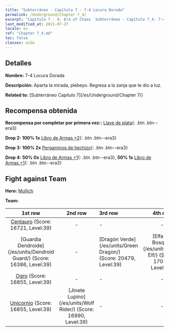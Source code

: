 ```yaml
---
title: "Subterráneo - Capítulo 7 - 7-4 Locura Dorada"
permalink: /Underground/Chapter 7_4/
excerpt: "Capítulo 7 - 4. Era of Chaos  Subterráneo - Capítulo 7_4. 7-4 Locura Dorada"
last_modified_at: 2021-07-27
locale: es
ref: "Chapter 7_4.md"
toc: false
classes: wide
---
```


## Detalles

 **Nombre:** 7-4 Locura Dorada

 **Descripción:** Aparta la mirada, plebeyo. Regresa a la zanja que te dio a luz.

 **Related to:** [Subterráneo Capítulo 7](/es/Underground/Chapter 7/)

## Recompensa obtenida

 **Recompensa por completar por primera vez::** [Llave de plata](/ItemsES/con_693/){: .btn .btn--era3}

 **Drop 2:** **100% 1x** [Libro de Armas +2](/ItemsES/mat_32/){: .btn .btn--era3}

 **Drop 3:** **100% 2x** [Pergaminos de hechizo](/ItemsES/con_694/){: .btn .btn--era3}

 **Drop 4:** **50% 0x** [Libro de Armas +1](/ItemsES/mat_25/){: .btn .btn--era3}, **50% 1x** [Libro de Armas +1](/ItemsES/mat_25/){: .btn .btn--era3}


## Fight against Team
 **Hero:** [Mullich](/es/heroes/Mullich/)

 **Team:**


  | 1st row | 2nd row | 3rd row | 4th row |
  |:----:|:----:|:----|:----:|
  | [Centauro](/es/units/Centaur/) (Score: 16721, Level:39)  | - | - | - |
  | [Guardia Dendroide](/es/units/Dendroid Guard/) (Score: 16386, Level:39)  | - | [Dragón Verde](/es/units/Green Dragon/) (Score: 20479, Level:39)  | [Elfa del Bosque](/es/units/Wood Elf/) (Score: 17057, Level:39)  |
  | [Ogro](/es/units/Ogre/) (Score: 16855, Level:39)  | - | - | - |
  | [Unicornio](/es/units/Unicorn/) (Score: 16855, Level:39)  | [Jinete Lupino](/es/units/Wolf Rider/) (Score: 16990, Level:39)  | - | - |



